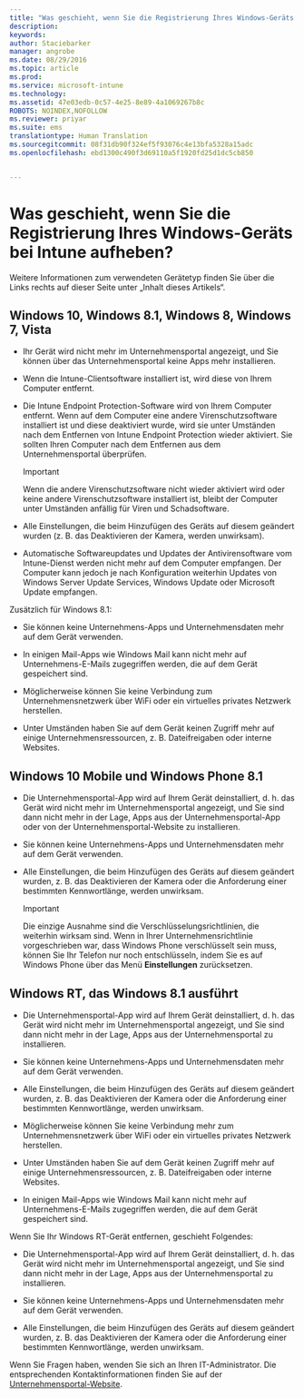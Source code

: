 ```yaml
---
title: "Was geschieht, wenn Sie die Registrierung Ihres Windows-Geräts bei Intune aufheben? | Microsoft Intune"
description: 
keywords: 
author: Staciebarker
manager: angrobe
ms.date: 08/29/2016
ms.topic: article
ms.prod: 
ms.service: microsoft-intune
ms.technology: 
ms.assetid: 47e03edb-0c57-4e25-8e89-4a1069267b8c
ROBOTS: NOINDEX,NOFOLLOW
ms.reviewer: priyar
ms.suite: ems
translationtype: Human Translation
ms.sourcegitcommit: 08f31db90f324ef5f93076c4e13bfa5328a15adc
ms.openlocfilehash: ebd1300c490f3d69110a5f1920fd25d1dc5cb850


---
```



# Was geschieht, wenn Sie die Registrierung Ihres Windows-Geräts bei Intune aufheben?

Weitere Informationen zum verwendeten Gerätetyp finden Sie über die Links rechts auf dieser Seite unter „Inhalt dieses Artikels“.


## Windows 10, Windows 8.1, Windows 8, Windows 7, Vista

-   Ihr Gerät wird nicht mehr im Unternehmensportal angezeigt, und Sie können über das Unternehmensportal keine Apps mehr installieren.

-   Wenn die Intune-Clientsoftware installiert ist, wird diese von Ihrem Computer entfernt.

-   Die Intune Endpoint Protection-Software wird von Ihrem Computer entfernt. Wenn auf dem Computer eine andere Virenschutzsoftware installiert ist und diese deaktiviert wurde, wird sie unter Umständen nach dem Entfernen von Intune Endpoint Protection wieder aktiviert. Sie sollten Ihren Computer nach dem Entfernen aus dem Unternehmensportal überprüfen.

    > [!IMPORTANT]
    > Wenn die andere Virenschutzsoftware nicht wieder aktiviert wird oder keine andere Virenschutzsoftware installiert ist, bleibt der Computer unter Umständen anfällig für Viren und Schadsoftware.

-   Alle Einstellungen, die beim Hinzufügen des Geräts auf diesem geändert wurden (z. B. das Deaktivieren der Kamera, werden unwirksam).

-   Automatische Softwareupdates und Updates der Antivirensoftware vom Intune-Dienst werden nicht mehr auf dem Computer empfangen. Der Computer kann jedoch je nach Konfiguration weiterhin Updates von Windows Server Update Services, Windows Update oder Microsoft Update empfangen.

Zusätzlich für Windows 8.1:

-   Sie können keine Unternehmens-Apps und Unternehmensdaten mehr auf dem Gerät verwenden.

-   In einigen Mail-Apps wie Windows Mail kann nicht mehr auf Unternehmens-E-Mails zugegriffen werden, die auf dem Gerät gespeichert sind.

-   Möglicherweise können Sie keine Verbindung zum Unternehmensnetzwerk über WiFi oder ein virtuelles privates Netzwerk herstellen.

-   Unter Umständen haben Sie auf dem Gerät keinen Zugriff mehr auf einige Unternehmensressourcen, z. B. Dateifreigaben oder interne Websites.

## Windows 10 Mobile und Windows Phone 8.1

-   Die Unternehmensportal-App wird auf Ihrem Gerät deinstalliert, d. h. das Gerät wird nicht mehr im Unternehmensportal angezeigt, und Sie sind dann nicht mehr in der Lage, Apps aus der Unternehmensportal-App oder von der Unternehmensportal-Website zu installieren.

-   Sie können keine Unternehmens-Apps und Unternehmensdaten mehr auf dem Gerät verwenden.

-   Alle Einstellungen, die beim Hinzufügen des Geräts auf diesem geändert wurden, z. B. das Deaktivieren der Kamera oder die Anforderung einer bestimmten Kennwortlänge, werden unwirksam.

    > [!IMPORTANT]
    > Die einzige Ausnahme sind die Verschlüsselungsrichtlinien, die weiterhin wirksam sind. Wenn in Ihrer Unternehmensrichtlinie vorgeschrieben war, dass Windows Phone verschlüsselt sein muss, können Sie Ihr Telefon nur noch entschlüsseln, indem Sie es auf Windows Phone über das Menü **Einstellungen** zurücksetzen.

## Windows RT, das Windows 8.1 ausführt

-   Die Unternehmensportal-App wird auf Ihrem Gerät deinstalliert, d. h. das Gerät wird nicht mehr im Unternehmensportal angezeigt, und Sie sind dann nicht mehr in der Lage, Apps aus der Unternehmensportal zu installieren.

-   Sie können keine Unternehmens-Apps und Unternehmensdaten mehr auf dem Gerät verwenden.

-   Alle Einstellungen, die beim Hinzufügen des Geräts auf diesem geändert wurden, z. B. das Deaktivieren der Kamera oder die Anforderung einer bestimmten Kennwortlänge, werden unwirksam.

-   Möglicherweise können Sie keine Verbindung mehr zum Unternehmensnetzwerk über WiFi oder ein virtuelles privates Netzwerk herstellen.

-   Unter Umständen haben Sie auf dem Gerät keinen Zugriff mehr auf einige Unternehmensressourcen, z. B. Dateifreigaben oder interne Websites.

-   In einigen Mail-Apps wie Windows Mail kann nicht mehr auf Unternehmens-E-Mails zugegriffen werden, die auf dem Gerät gespeichert sind.

Wenn Sie Ihr Windows RT-Gerät entfernen, geschieht Folgendes:

-   Die Unternehmensportal-App wird auf Ihrem Gerät deinstalliert, d. h. das Gerät wird nicht mehr im Unternehmensportal angezeigt, und Sie sind dann nicht mehr in der Lage, Apps aus der Unternehmensportal zu installieren.

-   Sie können keine Unternehmens-Apps und Unternehmensdaten mehr auf dem Gerät verwenden.

-   Alle Einstellungen, die beim Hinzufügen des Geräts auf diesem geändert wurden, z. B. das Deaktivieren der Kamera oder die Anforderung einer bestimmten Kennwortlänge, werden unwirksam.

Wenn Sie Fragen haben, wenden Sie sich an Ihren IT-Administrator. Die entsprechenden Kontaktinformationen finden Sie auf der [Unternehmensportal-Website](http://portal.manage.microsoft.com).




<!--HONumber=Oct16_HO2-->


